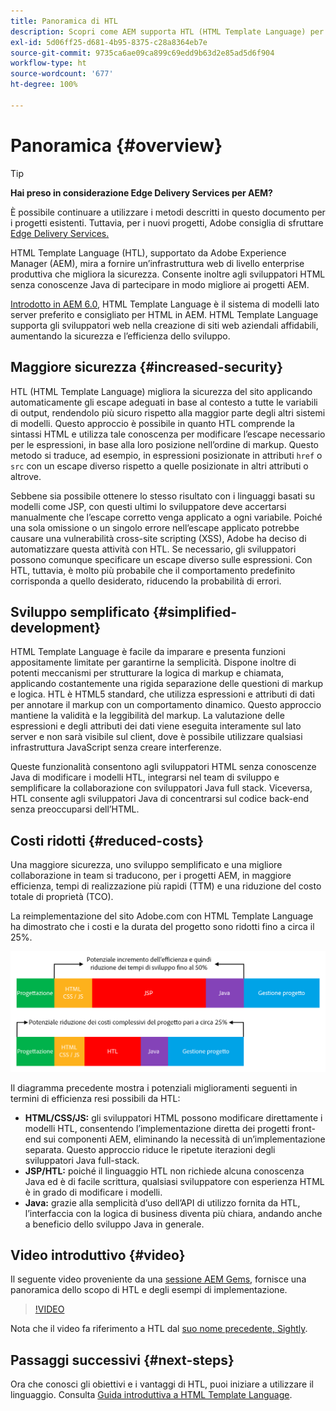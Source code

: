 ```yaml
---
title: Panoramica di HTL
description: Scopri come AEM supporta HTL (HTML Template Language) per fornire un’infrastruttura web di livello enterprise produttiva che migliora la sicurezza. Questa infrastruttura consente agli sviluppatori HTML senza conoscenze Java di partecipare in modo migliore ai progetti AEM.
exl-id: 5d06ff25-d681-4b95-8375-c28a8364eb7e
source-git-commit: 9735ca6ae09ca899c69edd9b63d2e85ad5d6f904
workflow-type: ht
source-wordcount: '677'
ht-degree: 100%

---
```



# Panoramica {#overview}

>[!TIP]
>
>**Hai preso in considerazione Edge Delivery Services per AEM?**
>
>È possibile continuare a utilizzare i metodi descritti in questo documento per i progetti esistenti. Tuttavia, per i nuovi progetti, Adobe consiglia di sfruttare [Edge Delivery Services.](https://experienceleague.adobe.com/it/docs/experience-manager-cloud-service/content/edge-delivery/overview)

HTML Template Language (HTL), supportato da Adobe Experience Manager (AEM), mira a fornire un’infrastruttura web di livello enterprise produttiva che migliora la sicurezza. Consente inoltre agli sviluppatori HTML senza conoscenze Java di partecipare in modo migliore ai progetti AEM.

[Introdotto in AEM 6.0](history.md), HTML Template Language è il sistema di modelli lato server preferito e consigliato per HTML in AEM. HTML Template Language supporta gli sviluppatori web nella creazione di siti web aziendali affidabili, aumentando la sicurezza e l’efficienza dello sviluppo.

## Maggiore sicurezza {#increased-security}

HTL (HTML Template Language) migliora la sicurezza del sito applicando automaticamente gli escape adeguati in base al contesto a tutte le variabili di output, rendendolo più sicuro rispetto alla maggior parte degli altri sistemi di modelli. Questo approccio è possibile in quanto HTL comprende la sintassi HTML e utilizza tale conoscenza per modificare l’escape necessario per le espressioni, in base alla loro posizione nell’ordine di markup. Questo metodo si traduce, ad esempio, in espressioni posizionate in attributi `href` o `src` con un escape diverso rispetto a quelle posizionate in altri attributi o altrove.

Sebbene sia possibile ottenere lo stesso risultato con i linguaggi basati su modelli come JSP, con questi ultimi lo sviluppatore deve accertarsi manualmente che l’escape corretto venga applicato a ogni variabile. Poiché una sola omissione o un singolo errore nell’escape applicato potrebbe causare una vulnerabilità cross-site scripting (XSS), Adobe ha deciso di automatizzare questa attività con HTL. Se necessario, gli sviluppatori possono comunque specificare un escape diverso sulle espressioni. Con HTL, tuttavia, è molto più probabile che il comportamento predefinito corrisponda a quello desiderato, riducendo la probabilità di errori.

## Sviluppo semplificato {#simplified-development}

HTML Template Language è facile da imparare e presenta funzioni appositamente limitate per garantirne la semplicità. Dispone inoltre di potenti meccanismi per strutturare la logica di markup e chiamata, applicando costantemente una rigida separazione delle questioni di markup e logica. HTL è HTML5 standard, che utilizza espressioni e attributi di dati per annotare il markup con un comportamento dinamico. Questo approccio mantiene la validità e la leggibilità del markup. La valutazione delle espressioni e degli attributi dei dati viene eseguita interamente sul lato server e non sarà visibile sul client, dove è possibile utilizzare qualsiasi infrastruttura JavaScript senza creare interferenze.

Queste funzionalità consentono agli sviluppatori HTML senza conoscenze Java di modificare i modelli HTL, integrarsi nel team di sviluppo e semplificare la collaborazione con sviluppatori Java full stack. Viceversa, HTL consente agli sviluppatori Java di concentrarsi sul codice back-end senza preoccuparsi dell’HTML.

## Costi ridotti {#reduced-costs}

Una maggiore sicurezza, uno sviluppo semplificato e una migliore collaborazione in team si traducono, per i progetti AEM, in maggiore efficienza, tempi di realizzazione più rapidi (TTM) e una riduzione del costo totale di proprietà (TCO).

La reimplementazione del sito Adobe.com con HTML Template Language ha dimostrato che i costi e la durata del progetto sono ridotti fino a circa il 25%.

![Aumento dell’efficienza e riduzione dei costi](assets/chlimage_1.png)

Il diagramma precedente mostra i potenziali miglioramenti seguenti in termini di efficienza resi possibili da HTL:

* **HTML/CSS/JS:** gli sviluppatori HTML possono modificare direttamente i modelli HTL, consentendo l’implementazione diretta dei progetti front-end sui componenti AEM, eliminando la necessità di un’implementazione separata. Questo approccio riduce le ripetute iterazioni degli sviluppatori Java full-stack.
* **JSP/HTL:** poiché il linguaggio HTL non richiede alcuna conoscenza Java ed è di facile scrittura, qualsiasi sviluppatore con esperienza HTML è in grado di modificare i modelli.
* **Java:** grazie alla semplicità d’uso dell’API di utilizzo fornita da HTL, l’interfaccia con la logica di business diventa più chiara, andando anche a beneficio dello sviluppo Java in generale.

## Video introduttivo {#video}

Il seguente video proveniente da una [sessione AEM Gems](https://experienceleague.adobe.com/it/docs/events/experience-manager-gems-recordings/gems2014/aem-introduction-to-htl), fornisce una panoramica dello scopo di HTL e degli esempi di implementazione.

>[!VIDEO](https://video.tv.adobe.com/v/19504/?quality=9)

Nota che il video fa riferimento a HTL dal [suo nome precedente, Sightly](history.md).

## Passaggi successivi {#next-steps}

Ora che conosci gli obiettivi e i vantaggi di HTL, puoi iniziare a utilizzare il linguaggio. Consulta [Guida introduttiva a HTML Template Language](getting-started.md).

